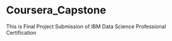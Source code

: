 # Coursera_Capstone
This is Final Project Submission of IBM Data Science Professional Certification 
